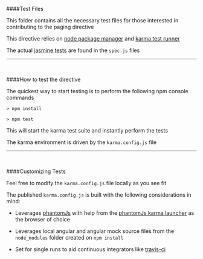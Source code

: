 ####Test Files

This folder contains all the necessary test files for those interested in contributing to the paging directive

This directive relies on [node package manager](https://www.npmjs.com/) and [karma test runner](http://karma-runner.github.io/) 

The actual [jasmine tests](http://jasmine.github.io/) are found in the `spec.js` files 

---
<br/>

####How to test the directive

The quickest way to start testing is to perform the following npm console commands 

`> npm install`

`> npm test`

This will start the karma test suite and instantly perform the tests

The karma environment is driven by the `karma.config.js` file

---
<br/>

####Customizing Tests 

Feel free to modify the `karma.config.js` file locally as you see fit

The published `karma.config.js` is built with the following considerations in mind:

- Leverages [phantomJs](http://phantomjs.org/) with help from the [phantomJs karma launcher](https://www.npmjs.com/package/karma-phantomjs-launcher) as the browser of choice

- Leverages local angular and angular mock source files from the `node_modules` folder created on `npm install`

- Set for single runs to aid continuous integrators like [travis-ci](https://travis-ci.org/brantwills/Angular-Paging)







